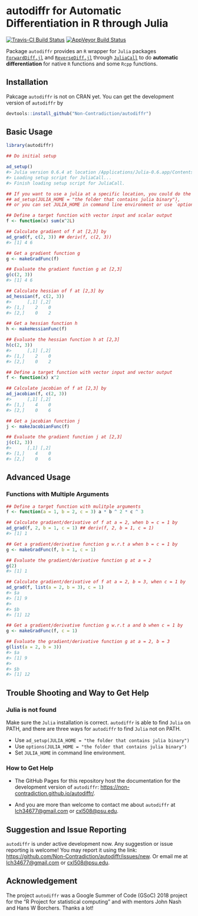 
<!-- README.md is generated from README.Rmd. Please edit that file -->

# autodiffr for Automatic Differentiation in R through Julia

[![Travis-CI Build
Status](https://travis-ci.org/Non-Contradiction/autodiffr.svg?branch=master)](https://travis-ci.org/Non-Contradiction/autodiffr)
[![AppVeyor Build
Status](https://ci.appveyor.com/api/projects/status/github/Non-Contradiction/autodiffr?branch=master&svg=true)](https://ci.appveyor.com/project/Non-Contradiction/autodiffr)
<!--
[![CRAN_Status_Badge](https://www.r-pkg.org/badges/version/JuliaCall)](https://cran.r-project.org/package=JuliaCall)
[![](https://cranlogs.r-pkg.org/badges/JuliaCall)](https://cran.r-project.org/package=JuliaCall)
[![](https://cranlogs.r-pkg.org/badges/grand-total/JuliaCall)](https://cran.r-project.org/package=JuliaCall)
-->

Package `autodiffr` provides an `R` wrapper for `Julia` packages
[`ForwardDiff.jl`](https://github.com/JuliaDiff/ForwardDiff.jl) and
[`ReverseDiff.jl`](https://github.com/JuliaDiff/ReverseDiff.jl) through
[`JuliaCall`](https://github.com/Non-Contradiction/JuliaCall) to do
**automatic differentiation** for native `R` functions and some `Rcpp`
functions.

## Installation

Pakcage `autodiffr` is not on CRAN yet. You can get the development
version of `autodiffr` by

``` r
devtools::install_github("Non-Contradiction/autodiffr")
```

## Basic Usage

``` r
library(autodiffr)

## Do initial setup

ad_setup()
#> Julia version 0.6.4 at location /Applications/Julia-0.6.app/Contents/Resources/julia/bin will be used.
#> Loading setup script for JuliaCall...
#> Finish loading setup script for JuliaCall.

## If you want to use a julia at a specific location, you could do the following:
## ad_setup(JULIA_HOME = "the folder that contains julia binary"), 
## or you can set JULIA_HOME in command line environment or use `options(...)`

## Define a target function with vector input and scalar output
f <- function(x) sum(x^2L)

## Calculate gradient of f at [2,3] by
ad_grad(f, c(2, 3)) ## deriv(f, c(2, 3))
#> [1] 4 6

## Get a gradient function g
g <- makeGradFunc(f)

## Evaluate the gradient function g at [2,3]
g(c(2, 3))
#> [1] 4 6

## Calculate hessian of f at [2,3] by
ad_hessian(f, c(2, 3))
#>      [,1] [,2]
#> [1,]    2    0
#> [2,]    0    2

## Get a hessian function h
h <- makeHessianFunc(f)

## Evaluate the hessian function h at [2,3]
h(c(2, 3))
#>      [,1] [,2]
#> [1,]    2    0
#> [2,]    0    2

## Define a target function with vector input and vector output
f <- function(x) x^2

## Calculate jacobian of f at [2,3] by
ad_jacobian(f, c(2, 3))
#>      [,1] [,2]
#> [1,]    4    0
#> [2,]    0    6

## Get a jacobian function j
j <- makeJacobianFunc(f)

## Evaluate the gradient function j at [2,3]
j(c(2, 3))
#>      [,1] [,2]
#> [1,]    4    0
#> [2,]    0    6
```

## Advanced Usage

### Functions with Multiple Arguments

``` r
## Define a target function with mulitple arguments
f <- function(a = 1, b = 2, c = 3) a * b ^ 2 * c ^ 3

## Calculate gradient/derivative of f at a = 2, when b = c = 1 by
ad_grad(f, 2, b = 1, c = 1) ## deriv(f, 2, b = 1, c = 1)
#> [1] 1

## Get a gradient/derivative function g w.r.t a when b = c = 1 by
g <- makeGradFunc(f, b = 1, c = 1)

## Evaluate the gradient/derivative function g at a = 2
g(2)
#> [1] 1

## Calculate gradient/derivative of f at a = 2, b = 3, when c = 1 by
ad_grad(f, list(a = 2, b = 3), c = 1)
#> $a
#> [1] 9
#> 
#> $b
#> [1] 12

## Get a gradient/derivative function g w.r.t a and b when c = 1 by
g <- makeGradFunc(f, c = 1)

## Evaluate the gradient/derivative function g at a = 2, b = 3
g(list(a = 2, b = 3))
#> $a
#> [1] 9
#> 
#> $b
#> [1] 12
```

## Trouble Shooting and Way to Get Help

### Julia is not found

Make sure the `Julia` installation is correct. `autodiffr` is able to
find `Julia` on PATH, and there are three ways for `autodiffr` to find
`Julia` not on PATH.

  - Use `ad_setup(JULIA_HOME = "the folder that contains julia binary")`
  - Use `options(JULIA_HOME = "the folder that contains julia binary")`
  - Set `JULIA_HOME` in command line environment.

### How to Get Help

  - The GitHub Pages for this repository host the documentation for the
    development version of `autodiffr`:
    <https://non-contradiction.github.io/autodiffr/>.

  - And you are more than welcome to contact me about `autodiffr` at
    <lch34677@gmail.com> or <cxl508@psu.edu>.

## Suggestion and Issue Reporting

`autodiffr` is under active development now. Any suggestion or issue
reporting is welcome\! You may report it using the link:
<https://github.com/Non-Contradiction/autodiffr/issues/new>. Or email me
at <lch34677@gmail.com> or <cxl508@psu.edu>.

## Acknowledgement

The project `autodiffr` was a Google Summer of Code (GSoC) 2018 project
for the “R Project for statistical computing” and with mentors John Nash
and Hans W Borchers. Thanks a lot\!
